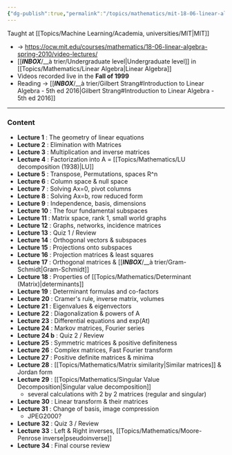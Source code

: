 ```yaml
---
{"dg-publish":true,"permalink":"/topics/mathematics/mit-18-06-linear-algebra/"}
---
```


Taught at [[Topics/Machine Learning/Academia, universities/MIT|MIT]]

- -> https://ocw.mit.edu/courses/mathematics/18-06-linear-algebra-spring-2010/video-lectures/
- [[___INBOX___/__à trier/Undergraduate level|Undergraduate level]] in [[Topics/Mathematics/Linear Algebra|Linear Algebra]]
- Videos recorded live in the **Fall of 1999**
- Reading -> [[___INBOX___/__à trier/Gilbert Strang#Introduction to Linear Algebra - 5th ed 2016|Gilbert Strang#Introduction to Linear Algebra - 5th ed 2016]]

---
### Content
- **Lecture 1** : The geometry of linear equations
- **Lecture 2** : Elimination with Matrices
- **Lecture 3** : Multiplication and inverse matrices
- **Lecture 4** : Factorization into A = [[Topics/Mathematics/LU decomposition (1938)|LU]]
- **Lecture 5** : Transpose, Permutations, spaces R^n
- **Lecture 6** : Column space & null space
- **Lecture 7** : Solving Ax=0, pivot columns
- **Lecture 8** : Solving Ax=b, row reduced form
- **Lecture 9** : Independence, basis, dimensions
- **Lecture 10** : The four fundamental subspaces
- **Lecture 11** : Matrix space, rank 1, small world graphs
- **Lecture 12** : Graphs, networks, incidence matrices
- **Lecture 13** : Quiz 1 / Review
- **Lecture 14** : Orthogonal vectors & subspaces
- **Lecture 15** : Projections onto subspaces
- **Lecture 16** : Projection matrices & least squares
- **Lecture 17** : Orthogonal matrices & [[___INBOX___/__à trier/Gram-Schmidt|Gram-Schmidt]]
- **Lecture 18** : Properties of [[Topics/Mathematics/Determinant (Matrix)|determinants]]
- **Lecture 19** : Determinant formulas and co-factors
- **Lecture 20** : Cramer's rule, inverse matrix, volumes
- **Lecture 21** : Eigenvalues & eigenvectors
- **Lecture 22** : Diagonalization & powers of A
- **Lecture 23** : Differential equations and exp(At)
- **Lecture 24** : Markov matrices, Fourier series
- **Lecture 24 b** : Quiz 2 / Review
- **Lecture 25** : Symmetric matrices & positive definiteness
- **Lecture 26** : Complex matrices, Fast Fourier transform
- **Lecture 27** : Positive definite matrices & minima
- **Lecture 28** : [[Topics/Mathematics/Matrix similarity|Similar matrices]] & Jordan form
- **Lecture 29** : [[Topics/Mathematics/Singular Value Decomposition|Singular value decomposition]]
	- several calculations with 2 by 2 matrices (regular and singular)
- **Lecture 30** : Linear transform & their matrices
- **Lecture 31** : Change of basis, image compression
	- JPEG2000?
- **Lecture 32** : Quiz 3 / Review
- **Lecture 33** : Left & Right inverses, [[Topics/Mathematics/Moore-Penrose inverse|pseudoinverse]]
- **Lecture 34** : Final course review
